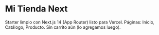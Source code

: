 # Mi Tienda Next
Starter limpio con Next.js 14 (App Router) listo para Vercel.
Páginas: Inicio, Catálogo, Producto. Sin carrito aún (lo agregamos luego).
